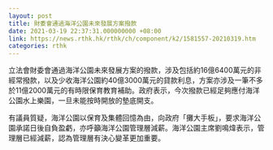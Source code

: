```yaml
---
layout: post
title: 財委會通過海洋公園未來發展方案撥款
date: 2021-03-19 22:37:31.000000000 +08:00
link: https://news.rthk.hk/rthk/ch/component/k2/1581557-20210319.htm
categories: rthk
---
```


立法會財委會通過海洋公園未來發展方案的撥款，涉及包括約16億6400萬元的非經常撥款，以及少收海洋公園約40億3000萬元的貸款利息，方案亦涉及一筆不多於11億2000萬元的有時限保育教育補助。政府表示，今次撥款已經足夠應付海洋公園水上樂園，一旦未能按時開放的墊底開支。

有議員質疑，海洋公園以保育及集體回憶為由，向政府「攤大手板」，要求海洋公園承諾日後自負盈虧，亦呼籲海洋公園管理層減薪。海洋公園主席劉鳴煒表示，管理層已經減薪，認為管理層有決心變革更加重要。
